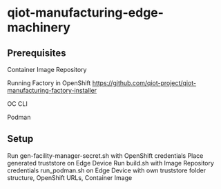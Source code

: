 # qiot-manufacturing-edge-machinery

## Prerequisites

Container Image Repository

Running Factory in OpenShift https://github.com/qiot-project/qiot-manufacturing-factory-installer

OC CLI

Podman

## Setup

Run gen-facility-manager-secret.sh with OpenShift credentials
Place generated truststore on Edge Device
Run build.sh with Image Repository credentials
run_podman.sh on Edge Device with own truststore folder structure, OpenShift URLs, Container Image
